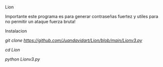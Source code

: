 Lion 
 
Importante este programa es para
generar contraseñas fuertez y utiles 
para no permitir un
ataque fuerza bruta!

Instalacion

*git clone https://github.com/Juandavidart/Lion/blob/main/Lionv3.py*

*cd Lion*

*python Lionv3.py*
